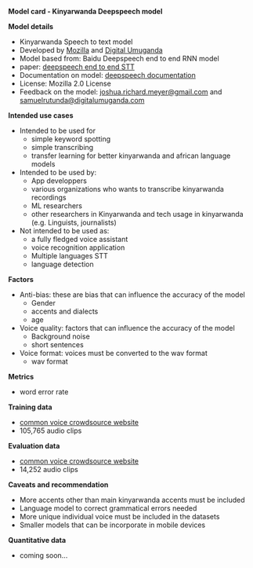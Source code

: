 **Model card - Kinyarwanda Deepspeech model**

**Model details**
- Kinyarwanda Speech to text model
- Developed by [Mozilla](mozilla.org) and [Digital Umuganda](digitalumuganda.com)
- Model based from: Baidu Deepspeech end to end RNN model
- paper: [deepspeech end to end STT](https://arxiv.org/pdf/1412.5567.pdf)
- Documentation on model: [deepspeech documentation](https://deepspeech.readthedocs.io/)
- License: Mozilla 2.0 License
- Feedback on the model: joshua.richard.meyer@gmail.com and samuelrutunda@digitalumuganda.com

**Intended use cases**
- Intended to be used for 
  - simple keyword spotting
  - simple transcribing
  - transfer learning for better kinyarwanda and african language models
- Intended to be used by:
  - App developpers
  - various organizations who wants to transcribe kinyarwanda recordings
  - ML researchers
  - other researchers in Kinyarwanda and tech usage in kinyarwanda (e.g. Linguists, journalists)
- Not intended to be used as:
  - a fully fledged voice assistant
  - voice recognition application 
  - Multiple languages STT
  - language detection 
  
**Factors**
- Anti-bias: these are bias that can influence the accuracy of the model
  - Gender
  - accents and dialects
  - age
- Voice quality: factors that can influence the accuracy of the model
  - Background noise
  - short sentences
- Voice format: voices must be converted to the wav format
  - wav format
  
**Metrics**
- word error rate

**Training data**
- [common voice crowdsource website](https://commonvoice.mozilla.org/en/datasets)
- 105,765 audio clips

**Evaluation data**
- [common voice crowdsource website](https://commonvoice.mozilla.org/en/datasets)
- 14,252 audio clips

**Caveats and recommendation**
- More accents other than main kinyarwanda accents must be included
- Language model to correct grammatical errors needed
- More unique individual voice must be included in the datasets
- Smaller models that can be incorporate in mobile devices

**Quantitative data**
- coming soon...
